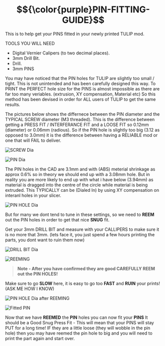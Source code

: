 # $${\color{purple}PIN-FITTING-GUIDE}$$

This is to help get your PINS fitted in your newly printed TULIP mod.

TOOLS YOU WILL NEED

 - Digital Vernier Calipers (to two decimal places).
 - 3mm Drill Bit.
 - Drill.
 - 3mm PINS

You may have noticed that the PIN holes for TULIP are slightly too small / tight.
This is not unintended and has been carefully designed this way.
To PRINT the PERFECT hole size for the PINS is almost impossible as there are far too many veriables. (extrusion, XY compensation, Material etc)
So this method has been devised in order for ALL users of TULIP to get the same results.

The pictures below shows the differnece between the PIN diameter and the TYPICAL SCREW diameter (M3 threaded).
This is the difference between getting a PRESS FIT / INTERFERANCE FIT and a LOOSE FIT so 0.12mm (diameter) or 0.06mm (radious).
So if the PIN hole is slightly too big (3.12 as opposed to 3.0mm) it is the difference between having a RELIABLE mod or one that will FAIL to deliver.

![SCREW Dia](https://github.com/user-attachments/assets/d3d8b2fc-6009-43a6-a913-402b6ad2801f)

![PIN Dia](https://github.com/user-attachments/assets/367ed3eb-acff-43df-b646-521495a0998d)

The PIN holes in the CAD are 3.1mm and with (ABS) meterial shrinkage as approx 0.6% so in theory we should end up with a 3.08mm hole.
But in reality you are more likely to end up with what i have below (3.94mm) as material is dragged into the centre of the circle while material is being extruded. This TYPICALLY can be (Dialed In) by using XY compensation on interanl holes in your slicer.

![PIN HOLE Dia](https://github.com/user-attachments/assets/897c8ecd-d136-479a-be23-0a3d0ec0e6e7)

But for many we dont tend to tune in these settings, so we need to **REEM** out the PIN holes in order to get that nice **SNUG** fit.

Get your 3mm DRILL BIT and measure with your CALLIPERS to make sure it is no more that 3mm. (lets face it, you just spend a few hours printing the parts, you dont want to ruin them now)

![DRILL BIT Dia](https://github.com/user-attachments/assets/341affa1-cdef-438b-9559-5cc97059bd9f)

![REEMING](https://github.com/user-attachments/assets/281afcaa-dcdb-439f-bc88-e3e74d66b19e)

> **Note - After you have confirmed they are good CAREFULLY REEM out the PIN HOLES!**

Make sure to go **SLOW** here, it is easy to go too **FAST** and **RUIN** your prints! (ASK ME HOW I KNOW)

![PIN HOLE Dia after REEMING](https://github.com/user-attachments/assets/adb41643-661d-413b-9eea-810a88d0c2ef)

![Fitted PIN](https://github.com/user-attachments/assets/f3a2624f-865f-437a-bf1d-806221c76a49)


Now that we have **REEMED** the **PIN** holes you can now fit your **PINS**
It should be a Good Snug Press Fit - This will mean that your PINS will stay PUT for a long time!
IF they are a little loose (they will wobble in the pin hole) then you may have reemed the pin hole to big and you will need to print the part again and start over.


